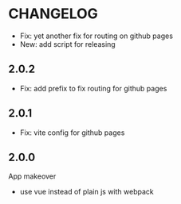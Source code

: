 # CHANGELOG

- Fix: yet another fix for routing on github pages
- New: add script for releasing

## 2.0.2

- Fix: add prefix to fix routing for github pages

## 2.0.1

- Fix: vite config for github pages

## 2.0.0

App makeover

- use vue instead of plain js with webpack
